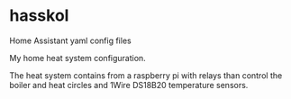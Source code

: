 # hasskol
Home Assistant yaml config files

My home heat system configuration.

The heat system contains from a raspberry pi with relays than control the boiler and heat circles and 1Wire DS18B20 temperature sensors.
